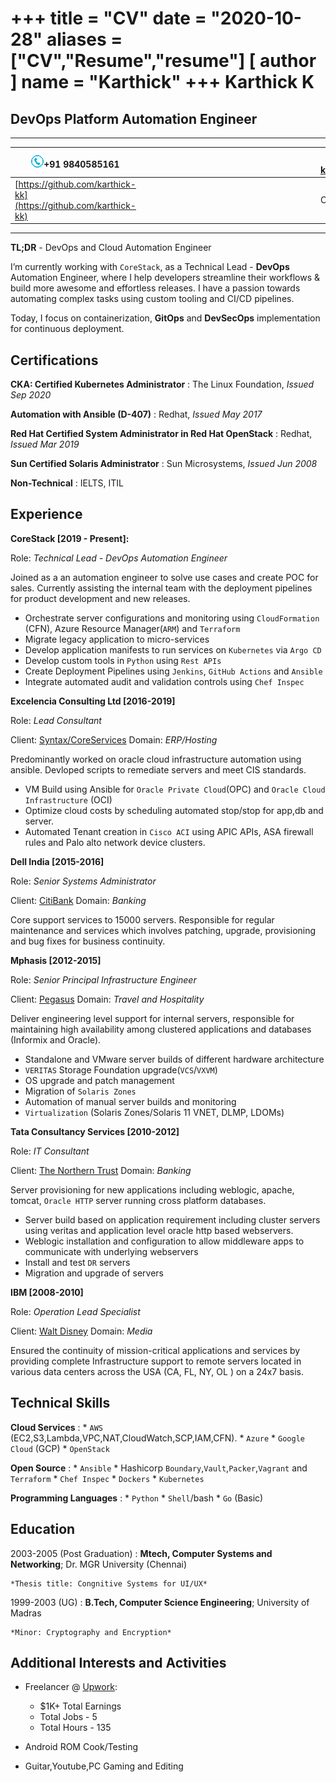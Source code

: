 +++
title = "CV"
date = "2020-10-28"
aliases = ["CV","Resume","resume"]
[ author ]
  name = "Karthick"
+++
Karthick K
============
DevOps Platform Automation Engineer
-----------------------------------
-------------------     ----------------------------
![image](https://raw.githubusercontent.com/karthick-kk/karthick-kk-hugo/main/images/phone-icon.gif#floatleft)+91 9840585161|<span>&nbsp;&nbsp;&nbsp;&nbsp;&nbsp;&nbsp;&nbsp;&nbsp;&nbsp;&nbsp;&nbsp;&nbsp;&nbsp;&nbsp;&nbsp;&nbsp;&nbsp;&nbsp;&nbsp;&nbsp;&nbsp;&nbsp;&nbsp;&nbsp;&nbsp;&nbsp;&nbsp;&nbsp;&nbsp;&nbsp;&nbsp;&nbsp;&nbsp;&nbsp;&nbsp;&nbsp;&nbsp;&nbsp;&nbsp;&nbsp;&nbsp;&nbsp;&nbsp;&nbsp;&nbsp;&nbsp;&nbsp;&nbsp;&nbsp;&nbsp;&nbsp;&nbsp;&nbsp;&nbsp;&nbsp;&nbsp;&nbsp;&nbsp;&nbsp;&nbsp;&nbsp;&nbsp;&nbsp;&nbsp;&nbsp;&nbsp;&nbsp;&nbsp;&nbsp;&nbsp;&nbsp;</span>|![image](https://raw.githubusercontent.com/karthick-kk/karthick-kk-hugo/main/images/email-icon.gif#floatleft) [karthick.kk@hotmail.com](mailto:karthick.kk@hotmail.com)
--|--|--
[https://github.com/karthick-kk](https://github.com/karthick-kk)|<span>&nbsp;&nbsp;</span>  |Chennai
-------------------     ----------------------------

**TL;DR** - DevOps and Cloud Automation Engineer

I’m currently working with `CoreStack`, as a Technical Lead - **DevOps** Automation Engineer, where I help developers streamline their workflows & build more awesome and effortless releases. I have a passion towards automating complex tasks using custom tooling and CI/CD pipelines.

Today, I focus on containerization, **GitOps** and **DevSecOps** implementation for continuous deployment.


Certifications
--------------

**CKA: Certified Kubernetes Administrator**
:   The Linux Foundation, *Issued Sep 2020*

**Automation with Ansible (D-407)**
:   Redhat, *Issued May 2017*

**Red Hat Certified System Administrator in Red Hat OpenStack**
:   Redhat, *Issued Mar 2019*

**Sun Certified Solaris Administrator**
:   Sun Microsystems, *Issued Jun 2008*

**Non-Technical**
:   IELTS, ITIL

Experience
----------

**CoreStack [2019 - Present]:**

Role: *Technical Lead - DevOps Automation Engineer*

Joined as a an automation engineer to solve use cases and create POC for sales. Currently assisting the internal team with the deployment pipelines for product development and new releases.
* Orchestrate server configurations and monitoring using `CloudFormation` (CFN), Azure Resource Manager(`ARM`) and `Terraform`
* Migrate legacy application to micro-services
* Develop application manifests to run services on `Kubernetes` via `Argo CD`
* Develop custom tools in `Python` using `Rest APIs`
* Create Deployment Pipelines using `Jenkins`, `GitHub Actions` and `Ansible`
* Integrate automated audit and validation controls using `Chef Inspec`

**Excelencia Consulting Ltd [2016-2019]**

Role: *Lead Consultant*

Client: [Syntax/CoreServices](https://syntax.com) Domain: *ERP/Hosting*

Predominantly worked on oracle cloud infrastructure automation using ansible. Devloped scripts to remediate servers and meet CIS standards.
* VM Build using Ansible for `Oracle Private Cloud`(OPC) and `Oracle Cloud Infrastructure` (OCI)
* Optimize cloud costs by scheduling automated stop/stop for app,db and server.
* Automated Tenant creation in `Cisco ACI` using APIC APIs, ASA firewall rules and Palo alto network device clusters.

**Dell India [2015-2016]**

Role: *Senior Systems Administrator*

Client: [CitiBank](https://citigroup.com) Domain: *Banking*

Core support services to 15000 servers. Responsible for regular maintenance and services which involves patching, upgrade, provisioning and bug fixes for business continuity.

**Mphasis [2012-2015]**

Role: *Senior Principal Infrastructure Engineer*

Client: [Pegasus](https://pegs.com) Domain: *Travel and Hospitality*

Deliver engineering level support for internal servers, responsible for maintaining high availability among clustered applications and databases (Informix and Oracle).
* Standalone and VMware server builds of different hardware architecture
* `VERITAS` Storage Foundation upgrade(`VCS`/`VXVM`)
* OS upgrade and patch management
* Migration of `Solaris Zones`
* Automation of manual server builds and monitoring
* `Virtualization` (Solaris Zones/Solaris 11 VNET, DLMP, LDOMs)

**Tata Consultancy Services [2010-2012]**

Role: *IT Consultant*

Client: [The Northern Trust](https://northerntrust.com) Domain: *Banking*

Server provisioning for new applications including weblogic, apache, tomcat, `Oracle HTTP` server running cross platform databases.
* Server build based on application requirement including cluster servers using veritas and application level oracle http based webservers.
* Weblogic installation and configuration to allow middleware apps to communicate with underlying webservers
* Install and test `DR` servers
* Migration and upgrade of servers

**IBM [2008-2010]**

Role: *Operation Lead Specialist*

Client: [Walt Disney](https://thewaltdisneycompany.com) Domain: *Media*

Ensured the continuity of mission-critical applications and services by providing complete Infrastructure support to remote servers located in various data centers across the USA (CA, FL, NY, OL ) on a 24x7 basis.


Technical Skills
----------------

**Cloud Services**
:   * `AWS` (EC2,S3,Lambda,VPC,NAT,CloudWatch,SCP,IAM,CFN).
    * `Azure`
    * `Google Cloud` (GCP)
    * `OpenStack`

**Open Source**
:   * `Ansible`
    * Hashicorp `Boundary`,`Vault`,`Packer`,`Vagrant` and `Terraform`
    * `Chef Inspec`
    * `Dockers`
    * `Kubernetes`

**Programming Languages**
:   * `Python`
    * `Shell`/bash
    * `Go` (Basic)


Education
---------

2003-2005 (Post Graduation)
:   **Mtech, Computer Systems and Networking**; Dr. MGR University (Chennai)

    *Thesis title: Congnitive Systems for UI/UX*

1999-2003 (UG)
:   **B.Tech, Computer Science Engineering**; University of
    Madras

    *Minor: Cryptography and Encryption*


Additional Interests and Activities
----------------------------------------

* Freelancer @ [Upwork](https://www.upwork.com/freelancers/~01797a2c9c32d93331):
     * $1K+ Total Earnings
     * Total Jobs - 5
     * Total Hours - 135

* Android ROM Cook/Testing

* Guitar,Youtube,PC Gaming and Editing
